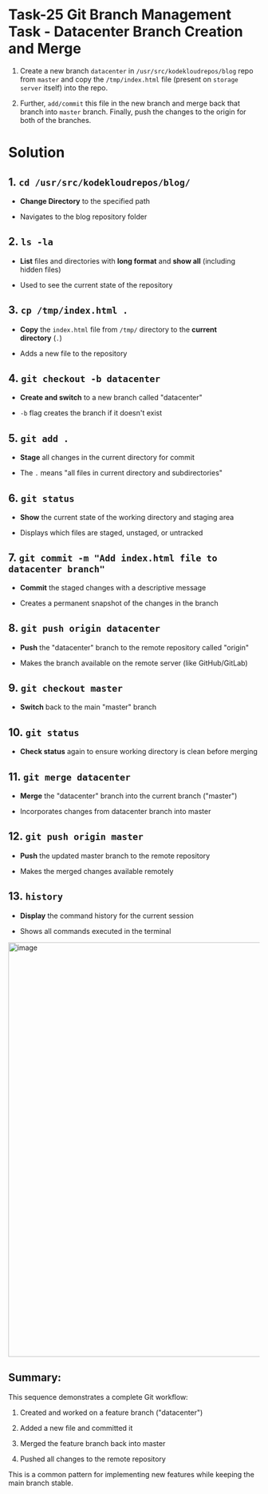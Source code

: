 # Task-25 Git Branch Management Task - Datacenter Branch Creation and Merge



1. Create a new branch `datacenter` in `/usr/src/kodekloudrepos/blog` repo from `master` and copy the `/tmp/index.html` file (present on `storage server` itself) into the repo.

2. Further, `add/commit` this file in the new branch and merge back that branch into `master` branch. Finally, push the changes to the origin for both of the branches.

# **Solution**

## **1. `cd /usr/src/kodekloudrepos/blog/`**

- **Change Directory** to the specified path
  
- Navigates to the blog repository folder
  

## **2. `ls -la`**

- **List** files and directories with **long format** and **show all** (including hidden files)
  
- Used to see the current state of the repository
  

## **3. `cp /tmp/index.html .`**

- **Copy** the `index.html` file from `/tmp/` directory to the **current directory** (`.`)
  
- Adds a new file to the repository
  

## **4. `git checkout -b datacenter`**

- **Create and switch** to a new branch called "datacenter"
  
- `-b` flag creates the branch if it doesn't exist
  

## **5. `git add .`**

- **Stage** all changes in the current directory for commit
  
- The `.` means "all files in current directory and subdirectories"
  

## **6. `git status`**

- **Show** the current state of the working directory and staging area
  
- Displays which files are staged, unstaged, or untracked
  

## **7. `git commit -m "Add index.html file to datacenter branch"`**

- **Commit** the staged changes with a descriptive message
  
- Creates a permanent snapshot of the changes in the branch
  

## **8. `git push origin datacenter`**

- **Push** the "datacenter" branch to the remote repository called "origin"
  
- Makes the branch available on the remote server (like GitHub/GitLab)
  

## **9. `git checkout master`**

- **Switch** back to the main "master" branch

## **10. `git status`**

- **Check status** again to ensure working directory is clean before merging

## **11. `git merge datacenter`**

- **Merge** the "datacenter" branch into the current branch ("master")
  
- Incorporates changes from datacenter branch into master
  

## **12. `git push origin master`**

- **Push** the updated master branch to the remote repository
  
- Makes the merged changes available remotely
  

## **13. `history`**

- **Display** the command history for the current session
  
- Shows all commands executed in the terminal
  
<img width="853" height="830" alt="image" src="https://github.com/user-attachments/assets/f4324388-43b6-4e0d-a0ba-d727d23ccaa2" />

## **Summary:**

This sequence demonstrates a complete Git workflow:

1. Created and worked on a feature branch ("datacenter")
  
2. Added a new file and committed it
  
3. Merged the feature branch back into master
  
4. Pushed all changes to the remote repository
  

This is a common pattern for implementing new features while keeping the main branch stable.
